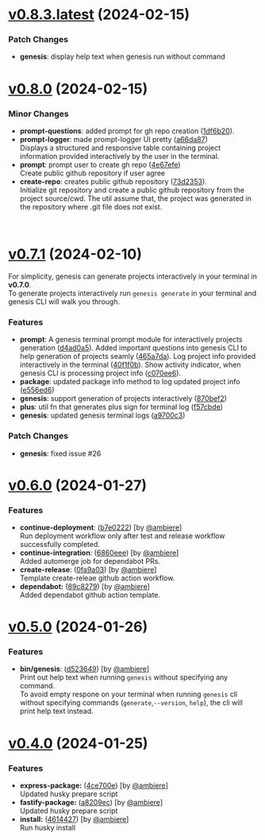 # [v0.8.3.latest](https://github.com/ambiere/genesis/compare/v0.8.1...0.8.0) (2024-02-15)

### Patch Changes

- **genesis**: display help text when genesis run without command

# [v0.8.0](https://github.com/ambiere/genesis/compare/v0.8.0...0.7.1) (2024-02-15)

### Minor Changes

- **prompt-questions**: added prompt for gh repo creation ([1df6b20](https://github.com/ambiere/genesis/commit/1df6b20e04cb43d18a66f4ebe3e285f135fb91b7)).
- **prompt-logger**: made prompt-logger UI pretty ([a66da87](https://github.com/ambiere/genesis/commit/a66da87d931616e791ae6df1864fed762cb20629))<br>
  Displays a structured and responsive table containing
  project information provided interactively by the user in the terminal.
- **prompt**: prompt user to create gh repo ([4e67efe](https://github.com/ambiere/genesis/commit/4e67efe56b38a5426e73824e9ff5f464c89c9a28))<br>
  Create public github repository if user agree
- **create-repo**: creates public github repository ([73d2353](https://github.com/ambiere/genesis/commit/73d2353db566d54d59aca28a8a36da395eb49f9d)).<br>
  Initialize git repository and create a public github repository from
  the project source/cwd. The util assume that, the project was generated
  in the repository where .git file does not exist.

<br>

# [v0.7.1](https://github.com/ambiere/genesis/compare/v0.6.0...0.7.0) (2024-02-10)

For simplicity, genesis can generate projects interactively in your terminal in **v0.7.0**.<br>
To generate projects interactively run `genesis generate` in your terminal and genesis CLI
will walk you through.

### Features

- **prompt**:
  A genesis terminal prompt module for interactively projects generation ([d4ad0a5](https://github.com/ambiere/genesis/commit/d4ad0a5eba274047ac0e9d6b96ee242d74c8993d)).
  Added important questions into genesis CLI to help generation of projects seamly ([465a7da](https://github.com/ambiere/genesis/commit/465a7da4b984827a302141d3fece27b75c67978c)).
  Log project info provided interactively in the terminal ([40f1f0b](https://github.com/ambiere/genesis/commit/40f1f0ba325846ec073aac44df0b5822c2652307)).
  Show activity indicator, when genesis CLI is processing project info ([c070ee6](https://github.com/ambiere/genesis/commit/c070ee6c506420fb422acb572ec962e7136b1410)).
- **package**: updated package info method to log updated project info ([e556ed6](https://github.com/ambiere/genesis/commit/e556ed6602c51d363c0be86e2d2f88b6d6cb0727))
- **genesis**: support generation of projects interactively ([870bef2](https://github.com/ambiere/genesis/commit/870bef286ba0c0264c5a247ea76284064e21a507))
- **plus**: util fn that generates plus sign for terminal log ([f57cbde](https://github.com/ambiere/genesis/commit/f57cbdefca1d150787ca8e23b3e6246b108cb469))
- **genesis**: updated genesis terminal logs ([a9700c3](https://github.com/ambiere/genesis/commit/a9700c3801209c32a8f3fdad01cd78f8a9fa6170))

### Patch Changes

- **genesis**: fixed issue #26

# [v0.6.0](https://github.com/ambiere/genesis/compare/0.5.0...0.6.0) (2024-01-27)

### Features

- **continue-deployment**: ([b7e0222](https://github.com/ambiere/genesis/commit/b7e0222d02debe5618197419ffa5144d35715f8d)) [by [@ambiere](github.com/ambiere)]</br>
  Run deployment workflow only after test and release workflow successfully completed.
- **continue-integration**: ([6860eee](https://github.com/ambiere/genesis/commit/6860eee07152a42da154a916264eeb3231c4e18c)) [by [@ambiere](github.com/ambiere)]</br>
  Added automerge job for dependabot PRs.
- **create-release**: ([0fa9a03](https://github.com/ambiere/genesis/commit/0fa9a03d70675c2eb8a4c2eb560e92673d7792c9)) [by [@ambiere](github.com/ambiere)]</br>
  Template create-releae github action workflow.
- **dependabot:** ([89c8279](https://github.com/ambiere/genesis/commit/89c8279bb01de40a37d295cc17ec792cd94d7002)) [by [@ambiere](github.com/ambiere)]</br>
  Added dependabot github action template.

# [v0.5.0](https://github.com/ambiere/genesis/compare/0.4.0...0.5.0) (2024-01-26)

### Features

- **bin/genesis**: ([d523649](https://github.com/ambiere/genesis/commit/d52364971e042542bfa662ed32590f75a7c82dc8)) [by [@ambiere](github.com/ambiere)]</br>
  Print out help text when running `genesis` without
  specifying any command. </br>
  To avoid empty respone on your terminal when running
  `genesis` cli without specifying commands (`generate`,`--version`, `help`), the cli will print help text instead.

# [v0.4.0](https://github.com/ambiere/genesis/compare/0.3.0...0.4.0) (2024-01-25)

### Features

- **express-package:** ([4ce700e](https://github.com/ambiere/genesis/commit/4ce700e01554ea402eee157f1679a1a8347fe611)) [by [@ambiere](github.com/ambiere)] </br>
  Updated husky prepare script
- **fastify-package:** ([a8209ec](https://github.com/ambiere/genesis/commit/a8209ecd4d310ca77165db3a9b353f4f08166153)) [by [@ambiere](github.com/ambiere)] </br>
  Updated husky prepare script
- **install:** ([4614427](https://github.com/ambiere/genesis/commit/4614427695db66d3c45f633434992383670b4db7)) [by [@ambiere](github.com/ambiere)] </br>
  Run husky install
